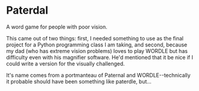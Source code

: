 # Paterdal
A word game for people with poor vision.

This came out of two things: first, I needed something to use as the final project for a Python programming class I am taking, and second, because my dad (who has extreme vision problems) loves to play WORDLE but has difficulty even with his magnifier software.  He'd mentioned that it be nice if I could write a version for the visually challenged.

It's name comes from a portmanteau of Paternal and WORDLE--technically it probable should have been something like paterdle, but...
